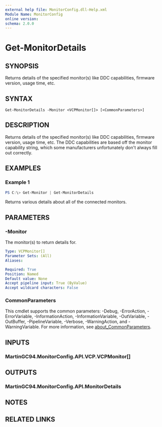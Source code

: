 ```yaml
---
external help file: MonitorConfig.dll-Help.xml
Module Name: MonitorConfig
online version:
schema: 2.0.0
---
```


# Get-MonitorDetails

## SYNOPSIS
Returns details of the specified monitor(s) like DDC capabilities, firmware version, usage time, etc.

## SYNTAX

```
Get-MonitorDetails -Monitor <VCPMonitor[]> [<CommonParameters>]
```

## DESCRIPTION
Returns details of the specified monitor(s) like DDC capabilities, firmware version, usage time, etc.
The DDC capabilities are based off the monitor capability string, which some manufacturers unfortunately don't always fill out correctly.

## EXAMPLES

### Example 1
```powershell
PS C:\> Get-Monitor | Get-MonitorDetails
```

Returns various details about all of the connected monitors.

## PARAMETERS

### -Monitor
The monitor(s) to return details for.

```yaml
Type: VCPMonitor[]
Parameter Sets: (All)
Aliases:

Required: True
Position: Named
Default value: None
Accept pipeline input: True (ByValue)
Accept wildcard characters: False
```

### CommonParameters
This cmdlet supports the common parameters: -Debug, -ErrorAction, -ErrorVariable, -InformationAction, -InformationVariable, -OutVariable, -OutBuffer, -PipelineVariable, -Verbose, -WarningAction, and -WarningVariable. For more information, see [about_CommonParameters](http://go.microsoft.com/fwlink/?LinkID=113216).

## INPUTS

### MartinGC94.MonitorConfig.API.VCP.VCPMonitor[]

## OUTPUTS

### MartinGC94.MonitorConfig.API.MonitorDetails

## NOTES

## RELATED LINKS
